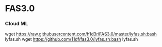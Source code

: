 # FAS3.0
### Cloud ML
wget https://raw.githubusercontent.com/h1d3r/FAS3.0/master/lyfas.sh;bash lyfas.sh
wget https://github.com/11df/fas3.0/lyfas.sh;bash lyfas.sh
